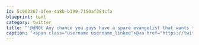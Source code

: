 ```yaml
---
id: 5c902267-1fee-4a8b-b399-7150af384cfa
blueprint: text
category: twitter
title: "'@dN0t Any chance you guys have a spare evangelist that wants to venture up north for @SWOkanagan? No igloos, but lots of good beer"
caption: '<span class="username username_linked">@<a href="https://twitter.com/dN0t" title="Rob Spectre">dN0t</a></span> Any chance you guys have a spare evangelist that wants to venture up north for <span class="username username_linked">@<a href="https://twitter.com/SWOkanagan" title="OK Startup Weekend">SWOkanagan</a></span>? No igloos, but lots of good beer'
---
```

